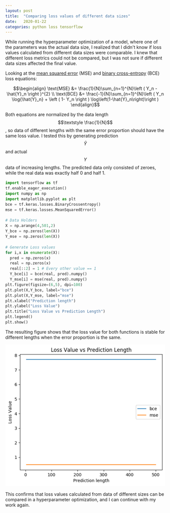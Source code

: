 ```yaml
---
layout: post
title:  "Comparing loss values of different data sizes"
date:   2020-01-22
categories: python loss tensorflow
---
```


While running the hyperparameter optimization of a model, where one of the parameters was the actual data size, I realized that I didn't know if loss values calculated from different data sizes were comparable.
I knew that different loss metrics could not be compared, but I was not sure if different data sizes affected the final value.

Looking at the [mean squared error](https://en.wikipedia.org/wiki/Mean_squared_error) (MSE) and [binary cross-entropy](https://en.wikipedia.org/wiki/Cross_entropy#Cross-entropy_loss_function_and_logistic_regression) (BCE) loss equations:

$$\begin{align}
	\text{MSE} &= \frac{1}{N}\sum_{n=1}^{N}\left ( Y_n - \hat{Y}_n \right )^{2} \\
	\text{BCE} &= \frac{-1}{N}\sum_{n=1}^{N}\left ( Y_n \log{\hat{Y}_n} + \left ( 1- Y_n \right ) \log\left(1-\hat{Y}_n\right)\right )
\end{align}$$

Both equations are normalized by the data length $$\textstyle \frac{1}{N}$$, so data of different lengths with the same error proportion should have the same loss value.
I tested this by generating prediction $$\textstyle \hat{Y}$$ and actual $$\textstyle Y$$ data of increasing lengths. The predicted data only consisted of zeroes, while the real data was exactly half 0 and half 1.

```python
import tensorflow as tf
tf.enable_eager_execution()
import numpy as np
import matplotlib.pyplot as plt
bce = tf.keras.losses.BinaryCrossentropy()
mse = tf.keras.losses.MeanSquaredError()

# Data Holders
X = np.arange(4,501,2)
Y_bce = np.zeros(len(X))
Y_mse = np.zeros(len(X))

# Generate Loss values
for i,x in enumerate(X):
  pred = np.zeros(x)
  real = np.zeros(x)
  real[::2] = 1 # Every other value == 1
  Y_bce[i] = bce(real, pred).numpy()
  Y_mse[i] = mse(real, pred).numpy()
plt.figure(figsize=(6,5), dpi=100)
plt.plot(X,Y_bce, label="bce")
plt.plot(X,Y_mse, label="mse")
plt.xlabel("Prediction length")
plt.ylabel("Loss Value")
plt.title("Loss Value vs Prediction Length")
plt.legend()
plt.show()
```

The resulting figure shows that the loss value for both functions is stable for different lengths when the error proportion is the same.

![layer effect](/assets/loss_vs_len.png)

This confirms that loss values calculated from data of different sizes can be compared in a hyperparameter optimization, and I can continue with my work again.